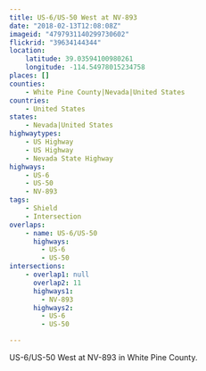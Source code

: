 ```yaml
---
title: US-6/US-50 West at NV-893
date: "2018-02-13T12:08:08Z"
imageid: "4797931140299730602"
flickrid: "39634144344"
location:
    latitude: 39.03594100980261
    longitude: -114.54978015234758
places: []
counties:
    - White Pine County|Nevada|United States
countries:
    - United States
states:
    - Nevada|United States
highwaytypes:
    - US Highway
    - US Highway
    - Nevada State Highway
highways:
    - US-6
    - US-50
    - NV-893
tags:
    - Shield
    - Intersection
overlaps:
    - name: US-6/US-50
      highways:
        - US-6
        - US-50
intersections:
    - overlap1: null
      overlap2: 11
      highways1:
        - NV-893
      highways2:
        - US-6
        - US-50

---
```

US-6/US-50 West at NV-893 in White Pine County.